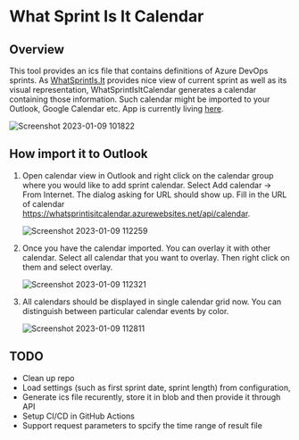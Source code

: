 # What Sprint Is It Calendar

## Overview

This tool provides an ics file that contains definitions of Azure DevOps sprints. As [WhatSprintIs.It](https://whatsprintis.it/) provides nice view of current sprint as well as its visual representation, WhatSprintIsItCalendar generates a calendar containing those information. Such calendar might be imported to your Outlook, Google Calendar etc. App is currently living [here](https://whatsprintisitcalendar.azurewebsites.net/api/calendar).

![Screenshot 2023-01-09 101822](https://user-images.githubusercontent.com/5574525/211275110-00ceaf00-56c0-4840-ab58-370a43ec170e.png)

## How import it to Outlook

1. Open calendar view in Outlook and right click on the calendar group where you would like to add sprint calendar. Select Add calendar -> From Internet. The dialog asking for URL should show up. Fill in the URL of calendar https://whatsprintisitcalendar.azurewebsites.net/api/calendar.

    ![Screenshot 2023-01-09 112259](https://user-images.githubusercontent.com/5574525/211287096-c36960c2-b108-41c2-b2e0-3cc1487af655.png)

1. Once you have the calendar imported. You can overlay it with other calendar. Select all calendar that you want to overlay. Then right click on them and select overlay.

    ![Screenshot 2023-01-09 112321](https://user-images.githubusercontent.com/5574525/211287299-209ac2fd-f4c8-49ac-9fe4-fe50bb1f385b.png)

1. All calendars should be displayed in single calendar grid now. You can distinguish between particular calendar events by color.

    ![Screenshot 2023-01-09 112811](https://user-images.githubusercontent.com/5574525/211292433-3e4c98d4-206d-4633-8d84-34f015369dcc.png)



## TODO
- Clean up repo
- Load settings (such as first sprint date, sprint length) from configuration,
- Generate ics file recurently, store it in blob and then provide it through API
- Setup CI/CD in GitHub Actions
- Support request parameters to spcify the time range of result file
